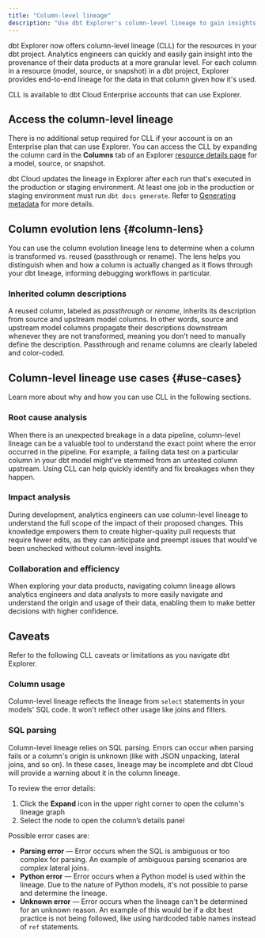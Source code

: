 ```yaml
---
title: "Column-level lineage"
description: "Use dbt Explorer's column-level lineage to gain insights about your data at a granular level."
---
```


dbt Explorer now offers column-level lineage (CLL) for the resources in your dbt project. Analytics engineers can quickly and easily gain insight into the provenance of their data products at a more granular level. For each column in a resource (model, source, or snapshot) in a dbt project, Explorer provides end-to-end lineage for the data in that column given how it's used.

CLL is available to dbt Cloud Enterprise accounts that can use Explorer. 

<Lightbox src="/img/docs/collaborate/dbt-explorer/example-overview-cll.png" width="70%" title="Overview of column level lineage"/>

## Access the column-level lineage

There is no additional setup required for CLL if your account is on an Enterprise plan that can use Explorer. You can access the CLL by expanding the column card in the **Columns** tab of an Explorer [resource details page](/docs/collaborate/explore-projects#view-resource-details) for a model, source, or snapshot.

dbt Cloud updates the lineage in Explorer after each run that's executed in the production or staging environment. At least one job in the production or staging environment must run `dbt docs generate`. Refer to [Generating metadata](/docs/collaborate/explore-projects#generate-metadata) for more details.

<Lightbox src="/img/docs/collaborate/dbt-explorer/example-cll.png" width="40%" title="Example of the Columns tab and where to expand for the CLL"/>


## Column evolution lens {#column-lens}

You can use the column evolution lineage lens to determine when a column is transformed vs. reused (passthrough or rename). The lens helps you distinguish when and how a column is actually changed as it flows through your dbt lineage, informing debugging workflows in particular. 

<Lightbox src="/img/docs/collaborate/dbt-explorer/example-evolution-lens.png" width="80%" title="Example of the Column evolution lens"/>

### Inherited column descriptions

A reused column, labeled as *passthrough* or *rename*, inherits its description from source and upstream model columns. In other words, source and upstream model columns propagate their descriptions downstream whenever they are not transformed, meaning you don’t need to manually define the description. Passthrough and rename columns are clearly labeled and color-coded.

<Lightbox src="/img/docs/collaborate/dbt-explorer/example-prop-inherit.png" width="70%" title="Example of propagate and inherit column descriptiions"/>


## Column-level lineage use cases {#use-cases}

Learn more about why and how you can use CLL in the following sections. 

### Root cause analysis

When there is an unexpected breakage in a data pipeline, column-level lineage can be a valuable tool to understand the exact point where the error occurred in the pipeline. For example, a failing data test on a particular column in your dbt model might've stemmed from an untested column upstream. Using CLL can help quickly identify and fix breakages when they happen.

### Impact analysis

During development, analytics engineers can use column-level lineage to understand the full scope of the impact of their proposed changes. This knowledge empowers them to create higher-quality pull requests that require fewer edits, as they can anticipate and preempt issues that would've been unchecked without column-level insights. 

### Collaboration and efficiency

When exploring your data products, navigating column lineage allows analytics engineers and data analysts to more easily navigate and understand the origin and usage of their data, enabling them to make better decisions with higher confidence.

## Caveats

Refer to the following CLL caveats or limitations as you navigate dbt Explorer.

### Column usage
Column-level lineage reflects the lineage from `select` statements in your models' SQL code. It won't reflect other usage like joins and filters. 

### SQL parsing

Column-level lineage relies on SQL parsing. Errors can occur when parsing fails or a column's origin is unknown (like with JSON unpacking, lateral joins, and so on). In these cases, lineage may be incomplete and dbt Cloud will provide a warning about it in the column lineage. 

<Lightbox src="/img/docs/collaborate/dbt-explorer/example-parsing-error-pill.png" title="Example of warning in the full lineage graph"/>

To review the error details:
1. Click the **Expand** icon in the upper right corner to open the column's lineage graph
1. Select the node to open the column’s details panel

Possible error cases are:

- **Parsing error** &mdash; Error occurs when the SQL is ambiguous or too complex for parsing. An example of ambiguous parsing scenarios are _complex_ lateral joins.
- **Python error** &mdash; Error occurs when a Python model is used within the lineage. Due to the nature of Python models, it's not possible to parse and determine the lineage.
- **Unknown error** &mdash; Error occurs when the lineage can't be determined for an unknown reason. An example of this would be if a dbt best practice is not being followed, like using hardcoded table names instead of `ref` statements.
